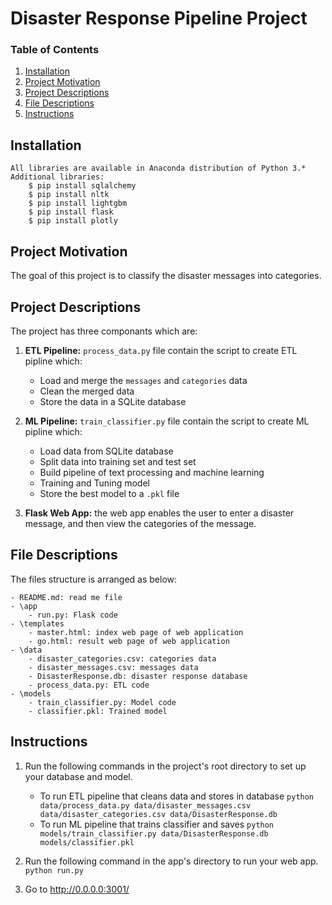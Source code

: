 # Disaster Response Pipeline Project

### Table of Contents

1. [Installation](#installation)
2. [Project Motivation](#motivation)
4. [Project Descriptions](#project)
3. [File Descriptions](#files)
5. [Instructions](#instructions)

## Installation <a name="installation"></a>

    All libraries are available in Anaconda distribution of Python 3.*
    Additional libraries:
        $ pip install sqlalchemy
        $ pip install nltk
        $ pip install lightgbm
        $ pip install flask
        $ pip install plotly    

## Project Motivation<a name="motivation"></a>

The goal of this project is to classify the disaster messages into categories. 


## Project Descriptions<a name="project"></a>

The project has three componants which are:

1. **ETL Pipeline:** `process_data.py` file contain the script to create ETL pipline which:

    - Load and merge the `messages` and `categories` data
    - Clean the merged data
    - Store the data in a SQLite database

2. **ML Pipeline:** `train_classifier.py` file contain the script to create ML pipline which:

    - Load data from SQLite database
    - Split data into training set and test set
    - Build pipeline of text processing and machine learning
    - Training and Tuning model
    - Store the best model to a `.pkl` file

3. **Flask Web App:** the web app enables the user to enter a disaster message, and then view the categories of the message.


## File Descriptions <a name="files"></a>

The files structure is arranged as below:

	- README.md: read me file
    - \app
        - run.py: Flask code
    - \templates
        - master.html: index web page of web application 
        - go.html: result web page of web application
    - \data
        - disaster_categories.csv: categories data
        - disaster_messages.csv: messages data
        - DisasterResponse.db: disaster response database
        - process_data.py: ETL code
    - \models
        - train_classifier.py: Model code
        - classifier.pkl: Trained model

## Instructions<a name="instructions"></a>

1. Run the following commands in the project's root directory to set up your database and model.

    - To run ETL pipeline that cleans data and stores in database
        `python data/process_data.py data/disaster_messages.csv data/disaster_categories.csv data/DisasterResponse.db`
    - To run ML pipeline that trains classifier and saves
        `python models/train_classifier.py data/DisasterResponse.db models/classifier.pkl`

2. Run the following command in the app's directory to run your web app.
    `python run.py`

3. Go to http://0.0.0.0:3001/